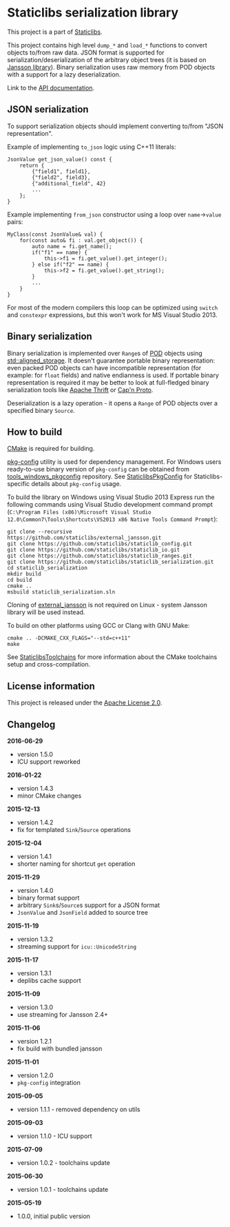 Staticlibs serialization library
================================

This project is a part of [Staticlibs](http://staticlibs.net/).

This project contains high level `dump_*` and `load_*` functions to convert 
objects to/from raw data. JSON format is supported for serialization/deserialization of the
arbitrary object trees (it is based on [Jansson library](https://github.com/akheron/jansson)).
Binary serialization uses raw memory from POD objects with a support for a lazy deserialization.

Link to the [API documentation](http://staticlibs.github.io/staticlib_serialization/docs/html/namespacestaticlib_1_1serialization.html).

JSON serialization
------------------

To support serialization objects should implement converting to/from "JSON representation".

Example of implementing `to_json` logic using C++11 literals:

    JsonValue get_json_value() const {
        return {
            {"field1", field1},
            {"field2", field3},
            {"additional_field", 42}
            ...
        };
    }

Example implementing `from_json` constructor using a loop over `name`->`value` pairs:

    MyClass(const JsonValue& val) {
        for(const auto& fi : val.get_object()) {
            auto name = fi.get_name();                
            if("f1" == name) {
                this->f1 = fi.get_value().get_integer();
            } else if("f2" == name) {
                this->f2 = fi.get_value().get_string();
            }
            ...
        }
    }

For most of the modern compilers this loop can be optimized using `switch` and `constexpr`
expressions, but this won't work for MS Visual Studio 2013.

Binary serialization
--------------------

Binary serialization is implemented over `Range`s of [POD](http://en.cppreference.com/w/cpp/concept/PODType) 
objects using [std::aligned_storage](http://en.cppreference.com/w/cpp/types/aligned_storage). It doesn't
guarantee portable binary representation: even packed POD objects can have incompatible representation
(for example: for `float` fields) and native endianness is used. If portable binary representation is
required it may be better to look at full-fledged binary serialization tools like 
[Apache Thrift](https://thrift.apache.org/) or [Cap'n Proto](https://capnproto.org/).

Deserialization is a lazy operation - it opens a `Range` of POD objects over a specified binary `Source`.

How to build
------------

[CMake](http://cmake.org/) is required for building.

[pkg-config](http://www.freedesktop.org/wiki/Software/pkg-config/) utility is used for dependency management.
For Windows users ready-to-use binary version of `pkg-config` can be obtained from [tools_windows_pkgconfig](https://github.com/staticlibs/tools_windows_pkgconfig) repository.
See [StaticlibsPkgConfig](https://github.com/staticlibs/wiki/wiki/StaticlibsPkgConfig) for Staticlibs-specific details about `pkg-config` usage.

To build the library on Windows using Visual Studio 2013 Express run the following commands using
Visual Studio development command prompt 
(`C:\Program Files (x86)\Microsoft Visual Studio 12.0\Common7\Tools\Shortcuts\VS2013 x86 Native Tools Command Prompt`):

    git clone --recursive https://github.com/staticlibs/external_jansson.git
    git clone https://github.com/staticlibs/staticlib_config.git
    git clone https://github.com/staticlibs/staticlib_io.git
    git clone https://github.com/staticlibs/staticlib_ranges.git
    git clone https://github.com/staticlibs/staticlib_serialization.git
    cd staticlib_serialization
    mkdir build
    cd build
    cmake .. 
    msbuild staticlib_serialization.sln

Cloning of [external_jansson](https://github.com/staticlibs/external_jansson.git) is not required on Linux - 
system Jansson library will be used instead.

To build on other platforms using GCC or Clang with GNU Make:

    cmake .. -DCMAKE_CXX_FLAGS="--std=c++11"
    make

See [StaticlibsToolchains](https://github.com/staticlibs/wiki/wiki/StaticlibsToolchains) for 
more information about the CMake toolchains setup and cross-compilation.

License information
-------------------

This project is released under the [Apache License 2.0](http://www.apache.org/licenses/LICENSE-2.0).

Changelog
---------

**2016-06-29**

 * version 1.5.0
 * ICU support reworked

**2016-01-22**

 * version 1.4.3
 * minor CMake changes

**2015-12-13**

 * version 1.4.2
 * fix for templated `Sink`/`Source` operations

**2015-12-04**

 * version 1.4.1
 * shorter naming for shortcut `get` operation

**2015-11-29**

 * version 1.4.0
 * binary format support
 * arbitrary `Sink`s/`Source`s support for a JSON format
 * `JsonValue` and `JsonField` added to source tree

**2015-11-19**

 * version 1.3.2
 * streaming support for `icu::UnicodeString`

**2015-11-17**

 * version 1.3.1
 * deplibs cache support

**2015-11-09**

 * version 1.3.0
 * use streaming for Jansson 2.4+

**2015-11-06**

 * version 1.2.1
 * fix build with bundled jansson

**2015-11-01**

 * version 1.2.0
 * `pkg-config` integration

**2015-09-05**

 * version 1.1.1 - removed dependency on utils

**2015-09-03**

 * version 1.1.0 - ICU support

**2015-07-09**

 * version 1.0.2 - toolchains update

**2015-06-30**

 * version 1.0.1 - toolchains update

**2015-05-19**

 * 1.0.0, initial public version
